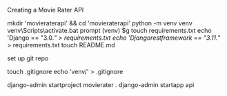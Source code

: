 Creating a Movie Rater API

mkdir 'movieraterapi' && cd 'movieraterapi'
python -m venv venv
venv\Scripts\activate.bat
prompt (venv) $g
touch requirements.txt
echo 'Django == "3.0.*" > requirements.txt
echo 'Djangorestframework == "3.11.*" > requirements.txt
touch README.md

set up git repo

touch .gitignore
echo 'venv/' > .gitignore

django-admin startproject movierater .
django-admin startapp api